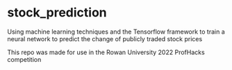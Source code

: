 # stock_prediction
Using machine learning techniques and the Tensorflow framework to train a neural network to predict the change of publicly traded stock prices

This repo was made for use in the Rowan University 2022 ProfHacks competition

